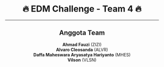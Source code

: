 <div align="center">

# 🔥 EDM Challenge - Team 4 🔥
---

## Anggota Team
**Ahmad Fauzi** (ZIZI)<br>
**Alvaro Cleosanda** (ALVR)<br>
**Daffa Maheswara Aryasatya Hariyanto** (MHES)<br>
**Vilson** (VLSN)

</div>
